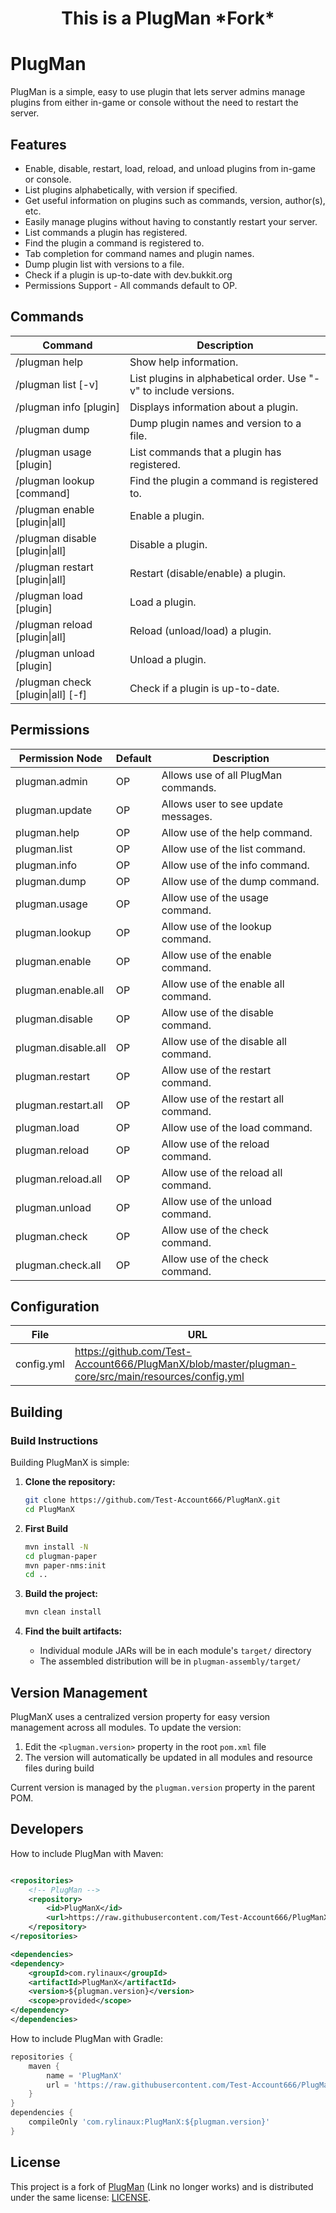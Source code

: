 <h1 style="text-align: center;"> This is a PlugMan *Fork*</h1>

# PlugMan

PlugMan is a simple, easy to use plugin that lets server admins manage plugins from either in-game or console without
the need to restart the server.

## Features

* Enable, disable, restart, load, reload, and unload plugins from in-game or console.
* List plugins alphabetically, with version if specified.
* Get useful information on plugins such as commands, version, author(s), etc.
* Easily manage plugins without having to constantly restart your server.
* List commands a plugin has registered.
* Find the plugin a command is registered to.
* Tab completion for command names and plugin names.
* Dump plugin list with versions to a file.
* Check if a plugin is up-to-date with dev.bukkit.org
* Permissions Support - All commands default to OP.

## Commands

| Command                               | Description                                                       |
|---------------------------------------|-------------------------------------------------------------------|
| /plugman help                         | Show help information.                                            |
| /plugman list [-v]                    | List plugins in alphabetical order. Use "-v" to include versions. |
| /plugman info [plugin]                | Displays information about a plugin.                              |
| /plugman dump                         | Dump plugin names and version to a file.                          |
| /plugman usage [plugin]               | List commands that a plugin has registered.                       |
| /plugman lookup [command]             | Find the plugin a command is registered to.                       |
| /plugman enable [plugin&#124;all]     | Enable a plugin.                                                  |
| /plugman disable [plugin&#124;all]    | Disable a plugin.                                                 |
| /plugman restart [plugin&#124;all]    | Restart (disable/enable) a plugin.                                |
| /plugman load [plugin]                | Load a plugin.                                                    |
| /plugman reload [plugin&#124;all]     | Reload (unload/load) a plugin.                                    |
| /plugman unload [plugin]              | Unload a plugin.                                                  |
| /plugman check [plugin&#124;all] [-f] | Check if a plugin is up-to-date.                                  |

## Permissions

| Permission Node     | Default | Description                           |
|---------------------|---------|---------------------------------------|
| plugman.admin       | OP      | Allows use of all PlugMan commands.   |
| plugman.update      | OP      | Allows user to see update messages.   |
| plugman.help        | OP      | Allow use of the help command.        |
| plugman.list        | OP      | Allow use of the list command.        |
| plugman.info        | OP      | Allow use of the info command.        |
| plugman.dump        | OP      | Allow use of the dump command.        |
| plugman.usage       | OP      | Allow use of the usage command.       |
| plugman.lookup      | OP      | Allow use of the lookup command.      |
| plugman.enable      | OP      | Allow use of the enable command.      |
| plugman.enable.all  | OP      | Allow use of the enable all command.  |
| plugman.disable     | OP      | Allow use of the disable command.     |
| plugman.disable.all | OP      | Allow use of the disable all command. |
| plugman.restart     | OP      | Allow use of the restart command.     |
| plugman.restart.all | OP      | Allow use of the restart all command. |
| plugman.load        | OP      | Allow use of the load command.        |
| plugman.reload      | OP      | Allow use of the reload command.      |
| plugman.reload.all  | OP      | Allow use of the reload all command.  |
| plugman.unload      | OP      | Allow use of the unload command.      |
| plugman.check       | OP      | Allow use of the check command.       |
| plugman.check.all   | OP      | Allow use of the check command.       |

## Configuration

| File       | URL                                                                                                |
|------------|----------------------------------------------------------------------------------------------------|
| config.yml | https://github.com/Test-Account666/PlugManX/blob/master/plugman-core/src/main/resources/config.yml |

## Building

### Build Instructions

Building PlugManX is simple:

1. **Clone the repository:**
   ```bash
   git clone https://github.com/Test-Account666/PlugManX.git
   cd PlugManX
   ```
2. **First Build**
   ```bash
   mvn install -N
   cd plugman-paper
   mvn paper-nms:init
   cd ..
   ```

3. **Build the project:**
   ```bash
   mvn clean install
   ```

4. **Find the built artifacts:**
    - Individual module JARs will be in each module's `target/` directory
    - The assembled distribution will be in `plugman-assembly/target/`

## Version Management

PlugManX uses a centralized version property for easy version management across all modules. To update the version:

1. Edit the `<plugman.version>` property in the root `pom.xml` file
2. The version will automatically be updated in all modules and resource files during build

Current version is managed by the `plugman.version` property in the parent POM.

## Developers

How to include PlugMan with Maven:

```xml

<repositories>
    <!-- PlugMan -->
    <repository>
        <id>PlugManX</id>
        <url>https://raw.githubusercontent.com/Test-Account666/PlugManX/repository/</url>
    </repository>
</repositories>

<dependencies>
<dependency>
    <groupId>com.rylinaux</groupId>
    <artifactId>PlugManX</artifactId>
    <version>${plugman.version}</version>
    <scope>provided</scope>
</dependency>
</dependencies>
```

How to include PlugMan with Gradle:

```groovy
repositories {
    maven {
        name = 'PlugManX'
        url = 'https://raw.githubusercontent.com/Test-Account666/PlugManX/repository/'
    }
}
dependencies {
    compileOnly 'com.rylinaux:PlugManX:${plugman.version}'
}
```

## License

This project is a fork of [PlugMan](https://github.com/r-clancy/PlugMan) (Link no longer works) and is distributed under
the same license: [LICENSE](license/mit/license.txt).